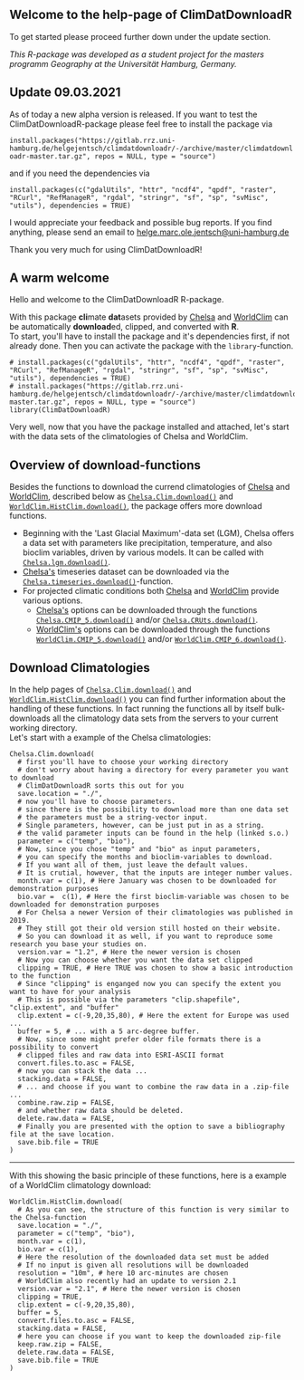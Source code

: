 ## Welcome to the help-page of ClimDatDownloadR

To get started please proceed further down under the update section. 


_This R-package was developed as a student project for the masters programm Geography at the Universität Hamburg, Germany._

## Update 09.03.2021

As of today a new alpha version is released. 
If you want to test the ClimDatDownloadR-package please feel free to install the package via

`install.packages("https://gitlab.rrz.uni-hamburg.de/helgejentsch/climdatdownloadr/-/archive/master/climdatdownloadr-master.tar.gz", repos = NULL, type = "source")`

and if you need the dependencies via 

`install.packages(c("gdalUtils", "httr", "ncdf4", "qpdf", "raster", "RCurl", "RefManageR", "rgdal", "stringr", "sf", "sp", "svMisc", "utils"), dependencies = TRUE)`


I would appreciate your feedback and possible bug reports. 
If you find anything, please send an email to [helge.marc.ole.jentsch@uni-hamburg.de](<mailto:helge.marc.ole.jentsch@uni-hamburg.de>)

Thank you very much for using ClimDatDownloadR! 

## A warm welcome

Hello and welcome to the ClimDatDownloadR R-package. 

With this package **cli**mate **dat**asets provided by [Chelsa](http://chelsa-climate.org/) and [WorldClim](https://www.worldclim.org/) can be automatically **download**ed, clipped, and converted with **R**.  
To start, you'll have to install the package and it's dependencies first, if not already done. Then you can activate the package with the `library`-function.  
```{r setup}
# install.packages(c("gdalUtils", "httr", "ncdf4", "qpdf", "raster", "RCurl", "RefManageR", "rgdal", "stringr", "sf", "sp", "svMisc", "utils"), dependencies = TRUE)
# install.packages("https://gitlab.rrz.uni-hamburg.de/helgejentsch/climdatdownloadr/-/archive/master/climdatdownloadr-master.tar.gz", repos = NULL, type = "source")
library(ClimDatDownloadR)
```
Very well, now that you have the package installed and attached, let's start with the data sets of the climatologies of Chelsa and WorldClim.  

## Overview of download-functions

Besides the functions to download the currend climatologies of [Chelsa](http://chelsa-climate.org/) and [WorldClim](https://www.worldclim.org/), described below as [`Chelsa.Clim.download()`](../man/Chelsa.Clim.download.Rd) and [`WorldClim.HistClim.download()`](../man/WorldClim.HistClim.download.Rd), the package offers more download functions.  
- Beginning with the 'Last Glacial Maximum'-data set (LGM), Chelsa offers a data set with parameters like precipitation, temperature, and also bioclim variables, driven by various models. It can be called with [`Chelsa.lgm.download()`](../man/Chelsa.lgm.download.Rd).  
- [Chelsa's](http://chelsa-climate.org/) timeseries dataset can be downloaded via the [`Chelsa.timeseries.download()`](../man/Chelsa.timeseries.download.RD)-function.  
- For projected climatic conditions both [Chelsa](http://chelsa-climate.org/) and [WorldClim](https://www.worldclim.org/) provide various options. 
  - [Chelsa's](http://chelsa-climate.org/) options can be downloaded through the functions [`Chelsa.CMIP_5.download()`](../man/Chelsa.CMIP_5.download.RD) and/or [`Chelsa.CRUts.download()`](../man/Chelsa.CRUts.download.RD). 
  - [WorldClim's](https://www.worldclim.org/) options can be downloaded through the functions [`WorldClim.CMIP_5.download()`](../man/WorldClim.CMIP_5.download.RD) and/or [`WorldClim.CMIP_6.download()`](../man/WorldClim.CMIP_6.download.RD).  

## Download Climatologies

In the help pages of [`Chelsa.Clim.download()`](../man/Chelsa.Clim.download.Rd) and [`WorldClim.HistClim.download()`](../man/WorldClim.HistClim.download.Rd) you can find further information about the handling of these functions. In fact running the functions all by itself bulk-downloads all the climatology data sets from the servers to your current working directory.  
Let's start with a example of the Chelsa climatologies:  
```{r setup}
Chelsa.Clim.download(
  # first you'll have to choose your working directory
  # don't worry about having a directory for every parameter you want to download
  # ClimDatDownloadR sorts this out for you
  save.location = "./", 
  # now you'll have to choose parameters. 
  # since there is the possibility to download more than one data set
  # the parameters must be a string-vector input. 
  # Single parameters, however, can be just put in as a string. 
  # the valid parameter inputs can be found in the help (linked s.o.)
  parameter = c("temp", "bio"),
  # Now, since you chose "temp" and "bio" as input parameters, 
  # you can specify the months and bioclim-variables to download. 
  # If you want all of them, just leave the default values.
  # It is crutial, however, that the inputs are integer number values.
  month.var = c(1), # Here January was chosen to be downloaded for demonstration purposes
  bio.var =  c(1), # Here the first bioclim-variable was chosen to be downloaded for demonstration purposes
  # For Chelsa a newer Version of their climatologies was published in 2019.
  # They still got their old version still hosted on their website. 
  # So you can download it as well, if you want to reproduce some research you base your studies on. 
  version.var = "1.2", # Here the newer version is chosen
  # Now you can choose whether you want the data set clipped
  clipping = TRUE, # Here TRUE was chosen to show a basic introduction to the function
  # Since "clipping" is enganged now you can specify the extent you want to have for your analysis
  # This is possible via the parameters "clip.shapefile", "clip.extent", and "buffer"
  clip.extent = c(-9,20,35,80), # Here the extent for Europe was used ... 
  buffer = 5, # ... with a 5 arc-degree buffer.
  # Now, since some might prefer older file formats there is a possibility to convert 
  # clipped files and raw data into ESRI-ASCII format
  convert.files.to.asc = FALSE, 
  # now you can stack the data ...
  stacking.data = FALSE, 
  # ... and choose if you want to combine the raw data in a .zip-file ...
  combine.raw.zip = FALSE,
  # and whether raw data should be deleted.
  delete.raw.data = FALSE,
  # Finally you are presented with the option to save a bibliography file at the save location. 
  save.bib.file = TRUE
)
```
___
With this showing the basic principle of these functions, here is a example of a WorldClim climatology download:  
```{r setup}
WorldClim.HistClim.download(
  # As you can see, the structure of this function is very similar to the Chelsa-function
  save.location = "./",
  parameter = c("temp", "bio"),
  month.var = c(1),
  bio.var = c(1),
  # Here the resolution of the downloaded data set must be added
  # If no input is given all resolutions will be downloaded
  resolution = "10m", # here 10 arc-minutes are chosen
  # WorldClim also recently had an update to version 2.1
  version.var = "2.1", # Here the newer version is chosen
  clipping = TRUE,
  clip.extent = c(-9,20,35,80),
  buffer = 5,
  convert.files.to.asc = FALSE,
  stacking.data = FALSE,
  # here you can choose if you want to keep the downloaded zip-file
  keep.raw.zip = FALSE,
  delete.raw.data = FALSE,
  save.bib.file = TRUE
)
```
